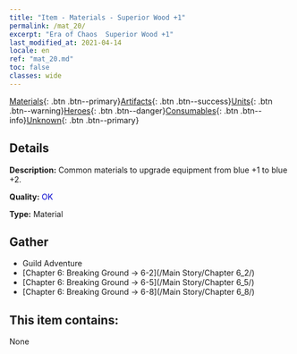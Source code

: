 ```yaml
---
title: "Item - Materials - Superior Wood +1"
permalink: /mat_20/
excerpt: "Era of Chaos  Superior Wood +1"
last_modified_at: 2021-04-14
locale: en
ref: "mat_20.md"
toc: false
classes: wide
---
```

 [Materials](/Items/){: .btn .btn--primary}[Artifacts](/Items/Artifacts/){: .btn .btn--success}[Units](/Items/Units/){: .btn .btn--warning}[Heroes](/Items/Heroes/){: .btn .btn--danger}[Consumables](/Items/Consumables/){: .btn .btn--info}[Unknown](/Items/Unknown/){: .btn .btn--primary}

## Details
 **Description:** Common materials to upgrade equipment from blue +1 to blue +2.

 **Quality:** <span style="color: #0000CD">OK</span>

 **Type:** Material

## Gather

*    Guild Adventure 
*    [Chapter 6: Breaking Ground -> 6-2](/Main Story/Chapter 6_2/) 
*    [Chapter 6: Breaking Ground -> 6-5](/Main Story/Chapter 6_5/) 
*    [Chapter 6: Breaking Ground -> 6-8](/Main Story/Chapter 6_8/) 

## This item contains:

  None

